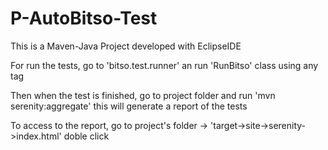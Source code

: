 # P-AutoBitso-Test

This is a Maven-Java Project developed with EclipseIDE

For run the tests, go to 'bitso.test.runner' an run 'RunBitso' class using any tag

Then when the test is finished, go to project folder and run 'mvn serenity:aggregate' this will generate a report of the tests

To access to the report, go to project's folder -> 'target->site->serenity->index.html' doble click
